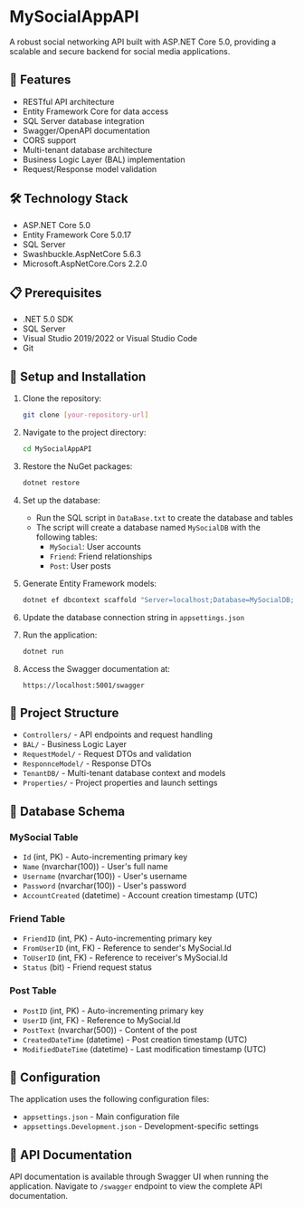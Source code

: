 # MySocialAppAPI

A robust social networking API built with ASP.NET Core 5.0, providing a scalable and secure backend for social media applications.

## 🚀 Features

- RESTful API architecture
- Entity Framework Core for data access
- SQL Server database integration
- Swagger/OpenAPI documentation
- CORS support
- Multi-tenant database architecture
- Business Logic Layer (BAL) implementation
- Request/Response model validation

## 🛠️ Technology Stack

- ASP.NET Core 5.0
- Entity Framework Core 5.0.17
- SQL Server
- Swashbuckle.AspNetCore 5.6.3
- Microsoft.AspNetCore.Cors 2.2.0

## 📋 Prerequisites

- .NET 5.0 SDK
- SQL Server
- Visual Studio 2019/2022 or Visual Studio Code
- Git

## 🔧 Setup and Installation

1. Clone the repository:
   ```bash
   git clone [your-repository-url]
   ```

2. Navigate to the project directory:
   ```bash
   cd MySocialAppAPI
   ```

3. Restore the NuGet packages:
   ```bash
   dotnet restore
   ```

4. Set up the database:
   - Run the SQL script in `DataBase.txt` to create the database and tables
   - The script will create a database named `MySocialDB` with the following tables:
     - `MySocial`: User accounts
     - `Friend`: Friend relationships
     - `Post`: User posts

5. Generate Entity Framework models:
   ```bash
   dotnet ef dbcontext scaffold "Server=localhost;Database=MySocialDB;Trusted_Connection=True;" Microsoft.EntityFrameworkCore.SqlServer -o TenantDB -c MySocialAppDBContext --force
   ```

6. Update the database connection string in `appsettings.json`

7. Run the application:
   ```bash
   dotnet run
   ```

8. Access the Swagger documentation at:
   ```
   https://localhost:5001/swagger
   ```

## 📁 Project Structure

- `Controllers/` - API endpoints and request handling
- `BAL/` - Business Logic Layer
- `RequestModel/` - Request DTOs and validation
- `ResponnceModel/` - Response DTOs
- `TenantDB/` - Multi-tenant database context and models
- `Properties/` - Project properties and launch settings

## 💾 Database Schema

### MySocial Table
- `Id` (int, PK) - Auto-incrementing primary key
- `Name` (nvarchar(100)) - User's full name
- `Username` (nvarchar(100)) - User's username
- `Password` (nvarchar(100)) - User's password
- `AccountCreated` (datetime) - Account creation timestamp (UTC)

### Friend Table
- `FriendID` (int, PK) - Auto-incrementing primary key
- `FromUserID` (int, FK) - Reference to sender's MySocial.Id
- `ToUserID` (int, FK) - Reference to receiver's MySocial.Id
- `Status` (bit) - Friend request status

### Post Table
- `PostID` (int, PK) - Auto-incrementing primary key
- `UserID` (int, FK) - Reference to MySocial.Id
- `PostText` (nvarchar(500)) - Content of the post
- `CreatedDateTime` (datetime) - Post creation timestamp (UTC)
- `ModifiedDateTime` (datetime) - Last modification timestamp (UTC)

## 🔐 Configuration

The application uses the following configuration files:
- `appsettings.json` - Main configuration file
- `appsettings.Development.json` - Development-specific settings

## 📝 API Documentation

API documentation is available through Swagger UI when running the application. Navigate to `/swagger` endpoint to view the complete API documentation.